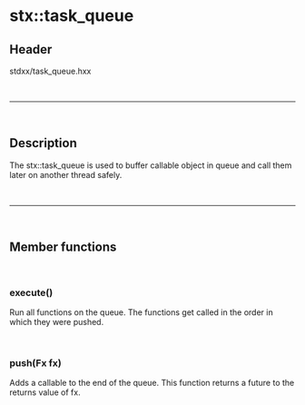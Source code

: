# stx::task_queue

## Header
stdxx/task_queue.hxx

<br>

---

<br>

## Description
The stx::task_queue is used to buffer callable object in queue and call them later on another thread safely.

<br>

---

<br>

## Member functions

<br>

### execute() 
Run all functions on the queue. The functions get called in the order in which they were pushed.

<br>

### push(Fx fx)
Adds a callable to the end of the queue.
This function returns a future to the returns value of fx.